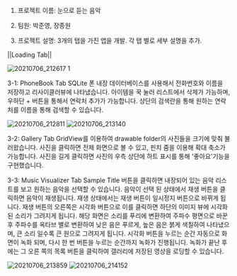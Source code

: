 1. 프로젝트 이름: 눈으로 듣는 음악
2. 팀원: 박준영, 장종원

3. 프로젝트 설명: 3개의 탭을 가진 앱을 개발. 각 탭 별로 세부 설명을 추가.

||Loading Tab||
  
![20210706_212617 1](https://user-images.githubusercontent.com/54852021/124602526-e781a180-dea3-11eb-8cb4-d3dfd45fc73f.gif)
  
  3-1: PhoneBook Tab
    SQLite 폰 내장 데이터베이스를 사용해서 전화번호와 이름을 저장하고 리사이클러뷰에 나타냈습니다.
    아이템을 꾹 눌러 리스트에서 삭제가 가능하며, 우하단 + 버튼을 통해서 연락처 추가가 가능합니다.
    상단의 검색란을 통해 원하는 연락처를 이름을 통해 검색할 수 있습니다.
    
![20210706_212811](https://user-images.githubusercontent.com/54852021/124605340-c3738f80-dea6-11eb-8cca-c24e2031d059.gif) ![20210706_213140](https://user-images.githubusercontent.com/54852021/124605462-e1d98b00-dea6-11eb-873a-905ee3683985.gif)

  
    
  3-2: Gallery Tab
    GridView를 이용하여 drawable folder의 사진들을 크기에 맞춰 불러왔습니다.
    사진을 클릭하면 전체 화면으로 볼 수 있고, 핀치 줌을 이용해 확대 축소가 가능합니다.
    사진을 길게 클릭하면 사진의 우측 상단에 하트 표시를 통해 '좋아요'기능을 구현했습니다.
    
    
    
  3-3: Music Visualizer Tab
    Sample Title 버튼을 클릭하면 내장되어 있는 음악 리스트를 보고 원하는 음악을 선택할 수 있습니다.
    음악이 선택 된 상태에서 재생 버튼을 클릭하면 음악이 재생됩니다.
    재생 상태에서는 재생 버튼이 일시정지 버튼으로 바뀌게 됩니다.
    재생 버튼의 오른쪽은 시각화 버튼으로 이를 클릭하면 하단의 이미지 뷰에 시각화된 소리가 그려지게 됩니다.
    해당 화면은 소리를 푸리에 변환하여 주파수 평면으로 바꾼 후 주파수를 옥타브 별로 변환하여 낮은 음은 푸르게, 높은 음은 붉게 색칠하여 나타냈으며,
    큰 소리 일수록 큰 원으로 그려지게 됩니다.
    시각화 버튼을 누르는 순간 자동으로 화면이 녹화 되며, 다시 한 번 버튼을 누르는 순간까지 녹화가 진행됩니다.
    녹화가 끝난 후에는 그 오른 쪽의 목록 버튼을 클릭하여 갤러리에 저장된 영상을 로딩할 수 있습니다.
    
    
   ![20210706_213859](https://user-images.githubusercontent.com/54852021/124604522-fb2e0780-dea5-11eb-9c04-8887b0c426b9.gif) ![20210706_214152](https://user-images.githubusercontent.com/54852021/124604661-1d278a00-dea6-11eb-8596-6a8e83ee8e22.gif)
   
   
   
    

